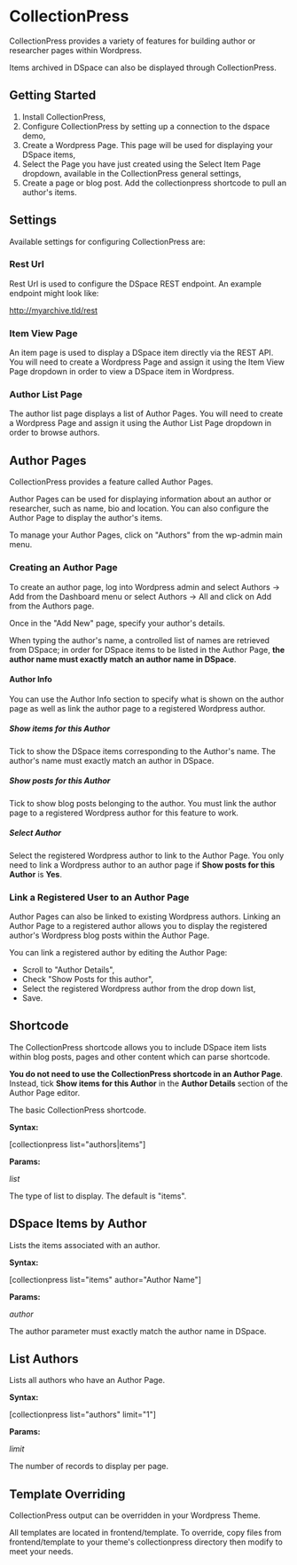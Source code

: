 # CollectionPress
CollectionPress provides a variety of features for building author or researcher pages within Wordpress.

Items archived in DSpace can also be displayed through CollectionPress.

## Getting Started

1. Install CollectionPress,
2. Configure CollectionPress by setting up a connection to the dspace demo,
3. Create a Wordpress Page. This page will be used for displaying your DSpace items,
4. Select the Page you have just created using the Select Item Page dropdown, available in the CollectionPress general settings,
5. Create a page or blog post. Add the collectionpress shortcode to pull an author's items.

## Settings

Available settings for configuring CollectionPress are:  

### Rest Url
Rest Url is used to configure the DSpace REST endpoint. An example endpoint might look like:

http://myarchive.tld/rest

### Item View Page
An item page is used to display a DSpace item directly via the REST API. You will need to create a Wordpress Page and assign it using the Item View Page dropdown in order to view a DSpace item in Wordpress.

### Author List Page
The author list page displays a list of Author Pages. You will need to create a Wordpress Page and assign it using the Author List Page dropdown in order to browse authors.

## Author Pages

CollectionPress provides a feature called Author Pages.

Author Pages can be used for displaying information about an author or researcher, such as name, bio and location. You can also configure the Author Page to display the author's items.

To manage your Author Pages, click on "Authors" from the wp-admin main menu.

### Creating an Author Page

To create an author page, log into Wordpress admin and select Authors -> Add from the Dashboard menu or select Authors -> All and click on Add from the Authors page.

Once in the "Add New" page, specify your author's details.

When typing the author's name, a controlled list of names are retrieved from DSpace; in order for DSpace items to be listed in the Author Page, **the author name must exactly match an author name in DSpace**.

#### Author Info

You can use the Author Info section to specify what is shown on the author page as well as link the author page to a registered Wordpress author.

##### Show items for this Author

Tick to show the DSpace items corresponding to the Author's name. The author's name must exactly match an author in DSpace.

##### Show posts for this Author

Tick to show blog posts belonging to the author. You must link the author page to a registered Wordpress author for this feature to work.

##### Select Author

Select the registered Wordpress author to link to the Author Page. You only need to link a Wordpress author to an author page if **Show posts for this Author** is **Yes**.

### Link a Registered User to an Author Page

Author Pages can also be linked to existing Wordpress authors. Linking an Author Page to a registered author allows you to display the registered author's Wordpress blog posts within the Author Page.

You can link a registered author by editing the Author Page:  

- Scroll to "Author Details",
- Check "Show Posts for this author",
- Select the registered Wordpress author from the drop down list,
- Save.

## Shortcode

The CollectionPress shortcode allows you to include DSpace item lists within blog posts, pages and other content which can parse shortcode.

**You do not need to use the CollectionPress shortcode in an Author Page**. Instead, tick **Show items for this Author** in the **Author Details** section of the Author Page editor.

The basic CollectionPress shortcode.

**Syntax:**

[collectionpress list="authors|items"]

**Params:**

*list*

The type of list to display. The default is "items".

## DSpace Items by Author

Lists the items associated with an author.

**Syntax:**

[collectionpress list="items" author="Author Name"]

**Params:**

*author*

The author parameter must exactly match the author name in DSpace.

## List Authors

Lists all authors who have an Author Page.

**Syntax:**

[collectionpress list="authors" limit="1"]

**Params:**

*limit*

The number of records to display per page.

## Template Overriding

CollectionPress output can be overridden in your Wordpress Theme.  
  
All templates are located in frontend/template. To override, copy files from frontend/template to your theme's collectionpress directory then modify to meet your needs.